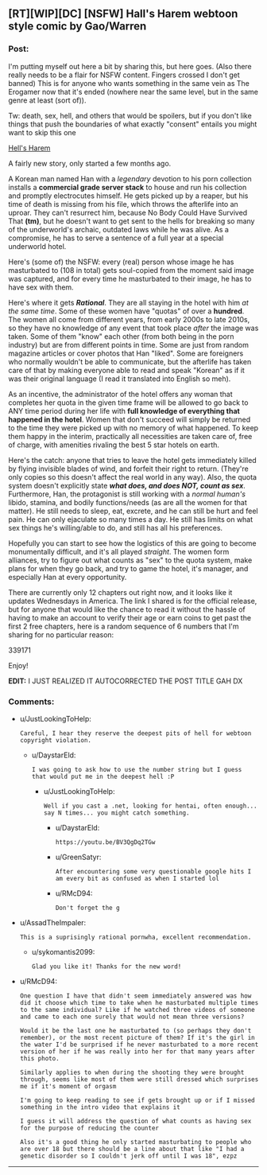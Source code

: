 ## [RT][WIP][DC] [NSFW] Hall's Harem webtoon style comic by Gao/Warren

### Post:

I'm putting myself out here a bit by sharing this, but here goes. (Also there really needs to be a flair for NSFW content. Fingers crossed I don't get banned) This is for anyone who wants something in the same vein as The Erogamer now that it's ended (nowhere near the same level, but in the same genre at least (sort of)).

Tw: death, sex, hell, and others that would be spoilers, but if you don't like things that push the boundaries of what exactly "consent" entails you might want to skip this one

[Hell's Harem](https://www.lezhin.com/en/comic/hellsharem)

A fairly new story, only started a few months ago.

A Korean man named Han with a *legendary* devotion to his porn collection installs a **commercial grade server stack** to house and run his collection and promptly electrocutes himself. He gets picked up by a reaper, but his time of death is missing from his file, which throws the afterlife into an uproar. They can't resurrect him, because No Body Could Have Survived That **(tm)**, but he doesn't want to get sent to the hells for breaking so many of the underworld's archaic, outdated laws while he was alive. As a compromise, he has to serve a sentence of a full year at a special underworld hotel.

Here's (some of) the NSFW: every (real) person whose image he has masturbated to (108 in total) gets soul-copied from the moment said image was captured, and for every time he masturbated to their image, he has to have sex with them.

Here's where it gets ***Rational***. They are all staying in the hotel with him *at the same time*. Some of these women have "quotas" of over a **hundred**. The women all come from different years, from early 2000s to late 2010s, so they have no knowledge of any event that took place *after* the image was taken. Some of them "know" each other (from both being in the porn industry) but are from different points in time. Some are just from random magazine articles or cover photos that Han "liked". Some are foreigners who normally wouldn't be able to communicate, but the afterlife has taken care of that by making everyone able to read and speak "Korean" as if it was their original language (I read it translated into English so meh).

As an incentive, the administrator of the hotel offers any woman that completes her quota in the given time frame will be allowed to go back to ANY time period during her life with **full knowledge of everything that happened in the hotel**. Women that don't succeed will simply be returned to the time they were picked up with no memory of what happened. To keep them happy in the interim, practically all necessities are taken care of, free of charge, with amenities rivaling the best 5 star hotels on earth.

Here's the catch: anyone that tries to leave the hotel gets immediately killed by flying invisible blades of wind, and forfeit their right to return. (They're only copies so this doesn't affect the real world in any way). Also, the quota system doesn't explicitly state ***what does, and does NOT, count as sex***. Furthermore, Han, the protagonist is still working with a *normal human's* libido, stamina, and bodily functions/needs (as are all the women for that matter). He still needs to sleep, eat, excrete, and he can still be hurt and feel pain. He can only ejaculate so many times a day. He still has limits on what sex things he's willing/able to do, and still has all his preferences.

Hopefully you can start to see how the logistics of this are going to become monumentally difficult, and it's all played *straight*. The women form alliances, try to figure out what counts as "sex" to the quota system, make plans for when they go back, and try to game the hotel, it's manager, and especially Han at every opportunity.

There are currently only 12 chapters out right now, and it looks like it updates Wednesdays in America. The link I shared is for the official release, but for anyone that would like the chance to read it without the hassle of having to make an account to verify their age or earn coins to get past the first 2 free chapters, here is a random sequence of 6 numbers that I'm sharing for no particular reason:

339171

Enjoy!

**EDIT:** I JUST REALIZED IT AUTOCORRECTED THE POST TITLE GAH DX

### Comments:

- u/JustLookingToHelp:
  ```
  Careful, I hear they reserve the deepest pits of hell for webtoon copyright violation.
  ```

  - u/DaystarEld:
    ```
    I was going to ask how to use the number string but I guess that would put me in the deepest hell :P
    ```

    - u/JustLookingToHelp:
      ```
      Well if you cast a .net, looking for hentai, often enough... say N times... you might catch something.
      ```

      - u/DaystarEld:
        ```
        https://youtu.be/BV3QgDq2TGw
        ```

      - u/GreenSatyr:
        ```
        After encountering some very questionable google hits I am every bit as confused as when I started lol
        ```

      - u/RMcD94:
        ```
        Don't forget the g
        ```

- u/AssadTheImpaler:
  ```
  This is a suprisingly rational pornwha, excellent recommendation.
  ```

  - u/sykomantis2099:
    ```
    Glad you like it! Thanks for the new word!
    ```

- u/RMcD94:
  ```
  One question I have that didn't seem immediately answered was how did it choose which time to take when he masturbated multiple times to the same individual? Like if he watched three videos of someone and came to each one surely that would not mean three versions? 

  Would it be the last one he masturbated to (so perhaps they don't remember), or the most recent picture of them? If it's the girl in the water I'd be surprised if he never masturbated to a more recent version of her if he was really into her for that many years after this photo.  

  Similarly applies to when during the shooting they were brought through, seems like most of them were still dressed which surprises me if it's moment of orgasm

  I'm going to keep reading to see if gets brought up or if I missed something in the intro video that explains it

  I guess it will address the question of what counts as having sex for the purpose of reducing the counter

  Also it's a good thing he only started masturbating to people who are over 18 but there should be a line about that like "I had a genetic disorder so I couldn't jerk off until I was 18", ezpz
  ```

---

